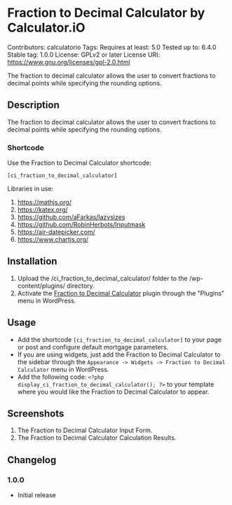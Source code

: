 # Fraction to Decimal Calculator by Calculator.iO
Contributors: calculatorio
Tags: 
Requires at least: 5.0
Tested up to: 6.4.0
Stable tag: 1.0.0
License: GPLv2 or later
License URI: https://www.gnu.org/licenses/gpl-2.0.html

The fraction to decimal calculator allows the user to convert fractions to decimal points while specifying the rounding options.

## Description

The fraction to decimal calculator allows the user to convert fractions to decimal points while specifying the rounding options.

### Shortcode

Use the Fraction to Decimal Calculator shortcode:

`[ci_fraction_to_decimal_calculator]`

Libraries in use:
1. https://mathjs.org/
2. https://katex.org/
3. https://github.com/aFarkas/lazysizes
4. https://github.com/RobinHerbots/Inputmask
5. https://air-datepicker.com/
6. https://www.chartjs.org/

## Installation

1. Upload the /ci_fraction_to_decimal_calculator/ folder to the /wp-content/plugins/ directory.
2. Activate the [Fraction to Decimal Calculator](https://www.calculator.io/fraction-to-decimal-calculator/ "Fraction to Decimal Calculator Homepage") plugin through the "Plugins" menu in WordPress.

## Usage
* Add the shortcode `[ci_fraction_to_decimal_calculator]` to your page or post and configure default mortgage parameters.
* If you are using widgets, just add the Fraction to Decimal Calculator to the sidebar through the `Appearance -> Widgets -> Fraction to Decimal Calculator` menu in WordPress.
* Add the following code: `<?php display_ci_fraction_to_decimal_calculator(); ?>` to your template where you would like the Fraction to Decimal Calculator to appear.

## Screenshots
1. The Fraction to Decimal Calculator Input Form.
2. The Fraction to Decimal Calculator Calculation Results.

## Changelog

### 1.0.0
* Initial release

